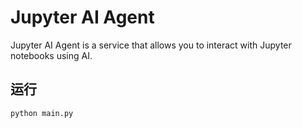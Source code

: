 # Jupyter AI Agent

Jupyter AI Agent is a service that allows you to interact with Jupyter notebooks using AI.

## 运行

```bash
python main.py
```
